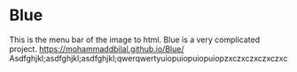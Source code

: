 # Blue
 This is the menu bar of the image to html. Blue is a very complicated project.
 https://mohammaddbilal.github.io/Blue/
 Asdfghjkl;asdfghjkl;asdfghjkl;qwerqwertyuiopuiopuiopuiopzxczxczxczxczxc
